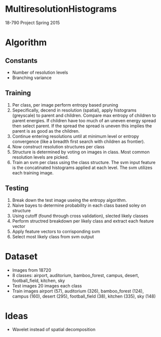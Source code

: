 # MultiresolutionHistograms
18-790 Project Spring 2015

# Algorithm

## Constants
- Number of resolution levels
- Branching variance

## Training
1. Per class, per image perform entropy based pruning
2. Sepecifically, decend in resolution (spatial), apply histograms (greyscale) to parent and children. Compare max entropy of children to parent energies. If children have too much of an uneven energy spread then select parent. If the spread the spread is uneven this implies the parent is as good as the children.
2. Continue entering resolutions until at minimum level or entropy convergence (like a breadth first search with children as frontier).
3. Now construct resolution structures per class
4. Structure is determined by voting on images in class. Most common resolution levels are picked.
5. Train an svm per class using the class structure. The svm input feature is the concatinated histograms applied at each level. The svm utilizes each training image.

## Testing
1. Break down the test image useing the entropy algorithm.
2. Naive bayes to determine probability in each class based soley on structure
3. Using cutoff (found through cross validation), slected likely classes
4. Perform structred breakdown per likely class and extract each feature vector
5. Apply feature vectors to corrisponding svm
6. Select most likely class from svm output

# Dataset

- Images from 18720
- 8 classes: airport, auditorium, bamboo\_forest, campus, desert, football\_field, kitchen, sky
- Test images 20 images each class
- Train images airport (57), auditorium (326), bamboo\_forest (124), campus (160), desert (295), football\_field (38), kitchen (335), sky (148)


# Ideas

- Wavelet instead of spatial decomposition


